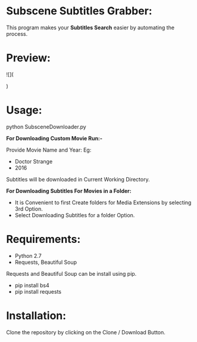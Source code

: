 # Subscene Subtitles Grabber:
This program makes your **Subtitles Search** easier by automating the process.

# Preview:

![](<div class='gfyitem' data-id='BraveLikableHumpbackwhale'></div>)

# Usage:

python SubsceneDownloader.py

**For Downloading Custom Movie Run:-**

Provide Movie Name and Year:
Eg:
- Doctor Strange
- 2016

Subtitles will be downloaded in Current Working Directory.

**For Downloading Subtitles For Movies in a Folder:**

- It is Convenient to first Create folders for Media Extensions by selecting 3rd Option.
- Select Downloading Subtitles for a folder Option.

# Requirements:

- Python 2.7
- Requests, Beautiful Soup

Requests and Beautiful Soup can be install using pip.
- pip install bs4
- pip install requests

# Installation:

Clone the repository by clicking on the Clone / Download Button.
